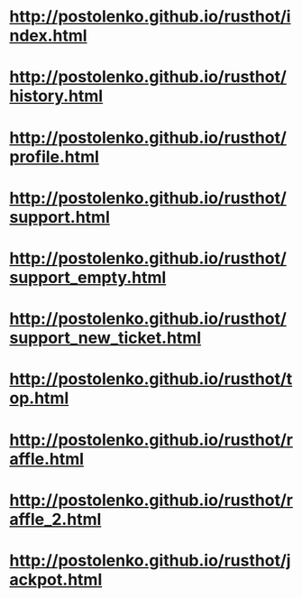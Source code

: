 # http://postolenko.github.io/rusthot/index.html
# http://postolenko.github.io/rusthot/history.html
# http://postolenko.github.io/rusthot/profile.html
# http://postolenko.github.io/rusthot/support.html
# http://postolenko.github.io/rusthot/support_empty.html
# http://postolenko.github.io/rusthot/support_new_ticket.html
# http://postolenko.github.io/rusthot/top.html
# http://postolenko.github.io/rusthot/raffle.html
# http://postolenko.github.io/rusthot/raffle_2.html
# http://postolenko.github.io/rusthot/jackpot.html
